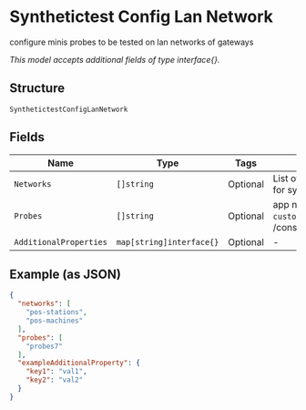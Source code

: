 
# Synthetictest Config Lan Network

configure minis probes to be tested on lan networks of gateways

*This model accepts additional fields of type interface{}.*

## Structure

`SynthetictestConfigLanNetwork`

## Fields

| Name | Type | Tags | Description |
|  --- | --- | --- | --- |
| `Networks` | `[]string` | Optional | List of networks to be used for synthetic tests |
| `Probes` | `[]string` | Optional | app name comes from `custom_probes` above or /const/synthetic_test_probes |
| `AdditionalProperties` | `map[string]interface{}` | Optional | - |

## Example (as JSON)

```json
{
  "networks": [
    "pos-stations",
    "pos-machines"
  ],
  "probes": [
    "probes7"
  ],
  "exampleAdditionalProperty": {
    "key1": "val1",
    "key2": "val2"
  }
}
```

